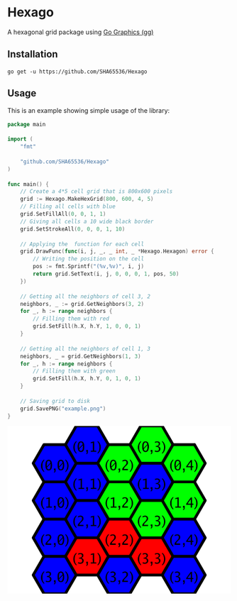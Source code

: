 # Hexago
A hexagonal grid package using [Go Graphics (gg)](https://github.com/fogleman/gg)

## Installation
    go get -u https://github.com/SHA65536/Hexago

## Usage
This is an example showing simple usage of the library:
```go
package main

import (
	"fmt"

	"github.com/SHA65536/Hexago"
)

func main() {
	// Create a 4*5 cell grid that is 800x600 pixels
	grid := Hexago.MakeHexGrid(800, 600, 4, 5)
	// Filling all cells with blue
	grid.SetFillAll(0, 0, 1, 1)
	// Giving all cells a 10 wide black border
	grid.SetStrokeAll(0, 0, 0, 1, 10)

	// Applying the  function for each cell
	grid.DrawFunc(func(i, j, _, _ int, _ *Hexago.Hexagon) error {
		// Writing the position on the cell
		pos := fmt.Sprintf("(%v,%v)", i, j)
		return grid.SetText(i, j, 0, 0, 0, 1, pos, 50)
	})

	// Getting all the neighbors of cell 3, 2
	neighbors, _ := grid.GetNeighbors(3, 2)
	for _, h := range neighbors {
		// Filling them with red
		grid.SetFill(h.X, h.Y, 1, 0, 0, 1)
	}

	// Getting all the neighbors of cell 1, 3
	neighbors, _ = grid.GetNeighbors(1, 3)
	for _, h := range neighbors {
		// Filling them with green
		grid.SetFill(h.X, h.Y, 0, 1, 0, 1)
	}

	// Saving grid to disk
	grid.SavePNG("example.png")
}
```
![Example](https://raw.githubusercontent.com/SHA65536/Hexago/main/example.png)